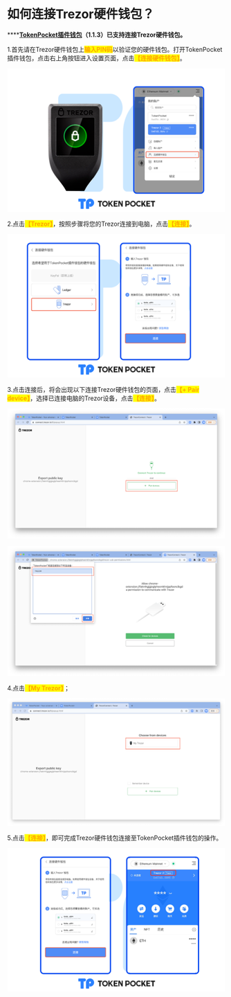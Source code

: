 # 如何连接Trezor硬件钱包？

****[**TokenPocket插件钱包**](https://extension.tokenpocket.pro/#/)**（1.1.3）已支持连接Trezor硬件钱包。**

1.首先请在Trezor硬件钱包上<mark style="color:orange;">**输入PIN码**</mark>以验证您的硬件钱包。打开TokenPocket插件钱包，点击右上角按钮进入设置页面，点击<mark style="color:orange;">**【连接硬件钱包】**</mark>。

![](<../../../.gitbook/assets/trezor cn1.png>)

2.点击<mark style="color:orange;">**【Trezor】**</mark>，按照步骤将您的Trezor连接到电脑，点击<mark style="color:orange;">**【连接】**</mark>。

![](<../../../.gitbook/assets/trezor cn2 (1).png>)

3.点击连接后，将会出现以下连接Trezor硬件钱包的页面，点击<mark style="color:orange;">**【+ Pair device】**</mark>，选择已连接电脑的Trezor设备，点击<mark style="color:orange;">**【连接】**</mark>。

![](../../../.gitbook/assets/trezor1.png)

![](../../../.gitbook/assets/trezor2.png)

4.点击<mark style="color:orange;">**【My Trezor】**</mark>；

![](../../../.gitbook/assets/trezor3.png)

5.点击<mark style="color:orange;">**【连接】**</mark>，即可完成Trezor硬件钱包连接至TokenPocket插件钱包的操作。

![](<../../../.gitbook/assets/trezor cn2.png>)

